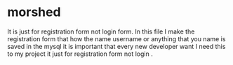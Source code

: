 # morshed
It is just for registration form not login form.
In this file I make the registration form that how the name username or anything that you name is saved in the mysql it is important that every new developer want I need this to my project it just for registration form not login . 

